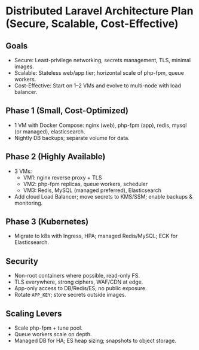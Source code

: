 # Distributed Laravel Architecture Plan (Secure, Scalable, Cost-Effective)

## Goals
- Secure: Least-privilege networking, secrets management, TLS, minimal images.
- Scalable: Stateless web/app tier; horizontal scale of php-fpm, queue workers.
- Cost-Effective: Start on 1–2 VMs and evolve to multi-node with load balancer.

## Phase 1 (Small, Cost-Optimized)
- 1 VM with Docker Compose: nginx (web), php-fpm (app), redis, mysql (or managed), elasticsearch.
- Nightly DB backups; separate volume for data.

## Phase 2 (Highly Available)
- 3 VMs: 
  - VM1: nginx reverse proxy + TLS
  - VM2: php-fpm replicas, queue workers, scheduler
  - VM3: Redis, MySQL (managed preferred), Elasticsearch
- Add cloud Load Balancer; move secrets to KMS/SSM; enable backups & monitoring.

## Phase 3 (Kubernetes)
- Migrate to k8s with Ingress, HPA; managed Redis/MySQL; ECK for Elasticsearch.

## Security
- Non-root containers where possible, read-only FS.
- TLS everywhere, strong ciphers, WAF/CDN at edge.
- App-only access to DB/Redis/ES; no public exposure.
- Rotate `APP_KEY`; store secrets outside images.

## Scaling Levers
- Scale php-fpm + tune pool.
- Queue workers scale on depth.
- Managed DB for HA; ES heap sizing; snapshots to object storage.
